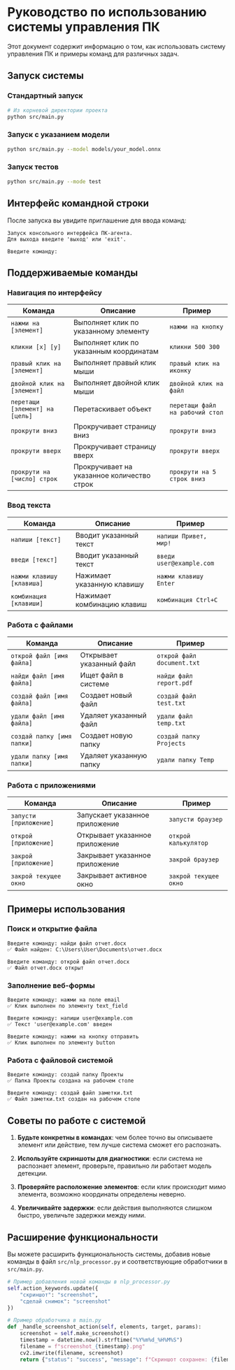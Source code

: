 # Руководство по использованию системы управления ПК

Этот документ содержит информацию о том, как использовать систему управления ПК и примеры команд для различных задач.

## Запуск системы

### Стандартный запуск

```bash
# Из корневой директории проекта
python src/main.py
```

### Запуск с указанием модели

```bash
python src/main.py --model models/your_model.onnx
```

### Запуск тестов

```bash
python src/main.py --mode test
```

## Интерфейс командной строки

После запуска вы увидите приглашение для ввода команд:

```
Запуск консольного интерфейса ПК-агента.
Для выхода введите 'выход' или 'exit'.

Введите команду:
```

## Поддерживаемые команды

### Навигация по интерфейсу

| Команда | Описание | Пример |
|---------|----------|--------|
| `нажми на [элемент]` | Выполняет клик по указанному элементу | `нажми на кнопку` |
| `кликни [x] [y]` | Выполняет клик по указанным координатам | `кликни 500 300` |
| `правый клик на [элемент]` | Выполняет правый клик мыши | `правый клик на иконку` |
| `двойной клик на [элемент]` | Выполняет двойной клик мыши | `двойной клик на файл` |
| `перетащи [элемент] на [цель]` | Перетаскивает объект | `перетащи файл на рабочий стол` |
| `прокрути вниз` | Прокручивает страницу вниз | `прокрути вниз` |
| `прокрути вверх` | Прокручивает страницу вверх | `прокрути вверх` |
| `прокрути на [число] строк` | Прокручивает на указанное количество строк | `прокрути на 5 строк вниз` |

### Ввод текста

| Команда | Описание | Пример |
|---------|----------|--------|
| `напиши [текст]` | Вводит указанный текст | `напиши Привет, мир!` |
| `введи [текст]` | Вводит указанный текст | `введи user@example.com` |
| `нажми клавишу [клавиша]` | Нажимает указанную клавишу | `нажми клавишу Enter` |
| `комбинация [клавиши]` | Нажимает комбинацию клавиш | `комбинация Ctrl+C` |

### Работа с файлами

| Команда | Описание | Пример |
|---------|----------|--------|
| `открой файл [имя файла]` | Открывает указанный файл | `открой файл document.txt` |
| `найди файл [имя файла]` | Ищет файл в системе | `найди файл report.pdf` |
| `создай файл [имя файла]` | Создает новый файл | `создай файл test.txt` |
| `удали файл [имя файла]` | Удаляет указанный файл | `удали файл temp.txt` |
| `создай папку [имя папки]` | Создает новую папку | `создай папку Projects` |
| `удали папку [имя папки]` | Удаляет указанную папку | `удали папку Temp` |

### Работа с приложениями

| Команда | Описание | Пример |
|---------|----------|--------|
| `запусти [приложение]` | Запускает указанное приложение | `запусти браузер` |
| `открой [приложение]` | Открывает указанное приложение | `открой калькулятор` |
| `закрой [приложение]` | Закрывает указанное приложение | `закрой браузер` |
| `закрой текущее окно` | Закрывает активное окно | `закрой текущее окно` |

## Примеры использования

### Поиск и открытие файла

```
Введите команду: найди файл отчет.docx
✅ Файл найден: C:\Users\User\Documents\отчет.docx

Введите команду: открой файл отчет.docx
✅ Файл отчет.docx открыт
```

### Заполнение веб-формы

```
Введите команду: нажми на поле email
✅ Клик выполнен по элементу text_field

Введите команду: напиши user@example.com
✅ Текст 'user@example.com' введен

Введите команду: нажми на кнопку отправить
✅ Клик выполнен по элементу button
```

### Работа с файловой системой

```
Введите команду: создай папку Проекты
✅ Папка Проекты создана на рабочем столе

Введите команду: создай файл заметки.txt
✅ Файл заметки.txt создан на рабочем столе
```

## Советы по работе с системой

1. **Будьте конкретны в командах**: чем более точно вы описываете элемент или действие, тем лучше система сможет его распознать.

2. **Используйте скриншоты для диагностики**: если система не распознает элемент, проверьте, правильно ли работает модель детекции.

3. **Проверяйте расположение элементов**: если клик происходит мимо элемента, возможно координаты определены неверно.

4. **Увеличивайте задержки**: если действия выполняются слишком быстро, увеличьте задержки между ними.

## Расширение функциональности

Вы можете расширить функциональность системы, добавив новые команды в файл `src/nlp_processor.py` и соответствующие обработчики в `src/main.py`.

```python
# Пример добавления новой команды в nlp_processor.py
self.action_keywords.update({
    "скриншот": "screenshot",
    "сделай снимок": "screenshot"
})

# Пример обработчика в main.py
def _handle_screenshot_action(self, elements, target, params):
    screenshot = self.make_screenshot()
    timestamp = datetime.now().strftime("%Y%m%d_%H%M%S")
    filename = f"screenshot_{timestamp}.png"
    cv2.imwrite(filename, screenshot)
    return {"status": "success", "message": f"Скриншот сохранен: {filename}"}
``` 